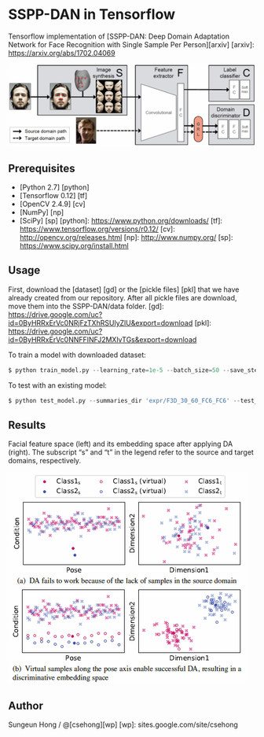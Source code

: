 SSPP-DAN in Tensorflow
====

Tensorflow implementation of [SSPP-DAN: Deep Domain Adaptation Network for Face Recognition with Single Sample Per Person][arxiv]
[arxiv]: https://arxiv.org/abs/1702.04069

![Alt text](./figure/overallflow.PNG)


Prerequisites
-------------
* [Python 2.7] [python]
* [Tensorflow 0.12] [tf] 
* [OpenCV 2.4.9] [cv]
* [NumPy] [np]
* [SciPy] [sp]
[python]: https://www.python.org/downloads/
[tf]: https://www.tensorflow.org/versions/r0.12/
[cv]: http://opencv.org/releases.html
[np]: http://www.numpy.org/
[sp]: https://www.scipy.org/install.html

Usage
-------------

First, download the [dataset] [gd] or the [pickle files] [pkl] that we have already created from our repository. After all pickle files are download, move them into the SSPP-DAN/data folder.
[gd]: https://drive.google.com/uc?id=0ByHRRxErVc0NRjFzTXhRSUlyZlU&export=download
[pkl]: https://drive.google.com/uc?id=0ByHRRxErVc0NNFFINFJ2MXlvTGs&export=download

To train a model with downloaded dataset:
```python
$ python train_model.py --learning_rate=1e-5 --batch_size=50 --save_step=100
```

To test with an existing model:
```python
$ python test_model.py --summaries_dir 'expr/F3D_30_60_FC6_FC6' --test_batch_size=50
```

Results
-------------
Facial feature space (left) and its embedding space after applying DA (right). The subscript “s” and “t” in the
legend refer to the source and target domains, respectively.

![Alt text](./figure/DAN.PNG)




Author
------------
Sungeun Hong / @[csehong][wp]
[wp]: sites.google.com/site/csehong


